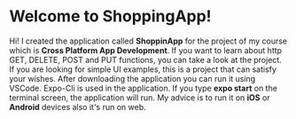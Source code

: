 
# Welcome to ShoppingApp!

Hi! I created the application called **ShoppinApp** for the project of my course which is **Cross Platform App Development**. 
If you want to learn about http GET, DELETE, POST and PUT functions, you can take a look at the project. 
If you are looking for simple UI examples, this is a project that can satisfy your wishes. After downloading the application you can run it using VSCode. 
Expo-Cli is used in the application. 
If you type **expo start** on the terminal screen, the application will run.
My advice is to run it on **iOS** or **Android** devices also it's run on web.

